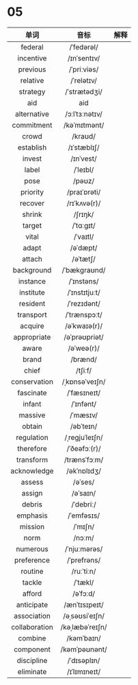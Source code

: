 # 05

|     单词      |      音标       | 解释 |
| :-----------: | :-------------: | :--: |
|    federal    |   /ˈfedərəl/    |      |
|   incentive   |   /ɪnˈsentɪv/   |      |
|   previous    |   /ˈpriːviəs/   |      |
|   relative    |   /ˈrelətɪv/    |      |
|   strategy    |  /ˈstrætədʒi/   |      |
|      aid      |       aid       |      |
|  alternative  | /ɔːlˈtɜːnətɪv/  |      |
|  commitment   |  /kəˈmɪtmənt/   |      |
|     crowd     |     /kraʊd/     |      |
|   establish   |   /ɪˈstæblɪʃ/   |      |
|    invest     |    /ɪnˈvest/    |      |
|     label     |    /ˈleɪbl/     |      |
|     pose      |     /pəʊz/      |      |
|   priority    |  /praɪˈɒrəti/   |      |
|    recover    |  /rɪˈkʌvə(r)/   |      |
|    shrink     |     /ʃrɪŋk/     |      |
|    target     |    /ˈtɑːɡɪt/    |      |
|     vital     |    /ˈvaɪtl/     |      |
|     adapt     |    /əˈdæpt/     |      |
|    attach     |    /əˈtætʃ/     |      |
|  background   |  /ˈbækɡraʊnd/   |      |
|   instance    |   /ˈɪnstəns/    |      |
|   institute   |  /ˈɪnstɪtjuːt/  |      |
|   resident    |   /ˈrezɪdənt/   |      |
|   transport   |  /ˈtrænspɔːt/   |      |
|    acquire    |  /əˈkwaɪə(r)/   |      |
|  appropriate  |  /əˈprəʊpriət/  |      |
|     aware     |   /əˈweə(r)/    |      |
|     brand     |     /brænd/     |      |
|     chief     |     /tʃiːf/     |      |
| conservation  | /ˌkɒnsəˈveɪʃn/  |      |
|   fascinate   |   /ˈfæsɪneɪt/   |      |
|    infant     |    /ˈɪnfənt/    |      |
|    massive    |    /ˈmæsɪv/     |      |
|    obtain     |    /əbˈteɪn/    |      |
|  regulation   | /ˌreɡjuˈleɪʃn/  |      |
|   therefore   |  /ˈðeəfɔː(r)/   |      |
|   transform   |  /trænsˈfɔːm/   |      |
|  acknowledge  |   /əkˈnɒlɪdʒ/   |      |
|    assess     |     /əˈses/     |      |
|    assign     |    /əˈsaɪn/     |      |
|    debris     |    /ˈdebriː/    |      |
|   emphasis    |   /ˈemfəsɪs/    |      |
|    mission    |     /ˈmɪʃn/     |      |
|     norm      |     /nɔːm/      |      |
|   numerous    |  /ˈnjuːmərəs/   |      |
|  preference   |   /ˈprefrəns/   |      |
|    routine    |   /ruːˈtiːn/    |      |
|    tackle     |     /ˈtækl/     |      |
|    afford     |    /əˈfɔːd/     |      |
|  anticipate   |  /ænˈtɪsɪpeɪt/  |      |
|  association  | /əˌsəʊsiˈeɪʃn/  |      |
| collaboration | /kəˌlæbəˈreɪʃn/ |      |
|    combine    |   /kəmˈbaɪn/    |      |
|   component   |  /kəmˈpəʊnənt/  |      |
|  discipline   |   /ˈdɪsəplɪn/   |      |
|   eliminate   |  /ɪˈlɪmɪneɪt/   |      |